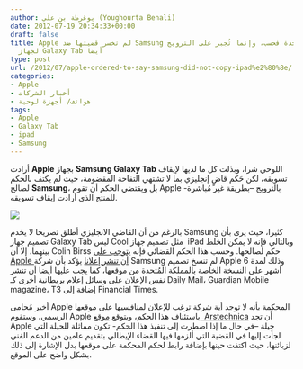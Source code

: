 ```yaml
---
author: يوغرطة بن علي (Youghourta Benali)
date: 2012-07-19 20:34:33+00:00
draft: false
title: Apple لم تخسر قضيتها ضد Samsung في الممكلة المُتحدة فحسب، وإنما تُجبر على الترويج
  لجهاز Galaxy Tab أيضا
type: post
url: /2012/07/apple-ordered-to-say-samsung-did-not-copy-ipad%e2%80%8e/
categories:
- Apple
- أخبار الشركات
- هواتف/ أجهزة لوحية
tags:
- Apple
- Galaxy Tab
- ipad
- Samsung
---
```


أرادت **Apple** بجهاز **Samsung Galaxy Tab** اللوحي شرا، وبذلت كل ما لديها لإيقاف تسويقه، لكن حَكم قاضٍ إنجليزي بما لا تشتهي التفاحة المقضومة، حيث لم يكتف بالحكم لصالح **Samsung**، بل ويقتضي الحكم أن تقوم Apple بالترويج –بطريقة غير مُباشرة- للمنتج الذي أرادت إيقاف تسويقه.




[![](http://www.it-scoop.com/wp-content/uploads/2012/07/ipad-galaxy-tab.jpg)
](http://www.it-scoop.com/wp-content/uploads/2012/07/ipad-galaxy-tab.jpg)




بالرغم من أن القاضي الانجليزي أطلق تصريحا لا يخدم Samsung كثيرا، حيث يرى بأن تصميم جهاز Galaxy Tab ليس Cool مثل تصميم جهاز  iPad وبالتالي فإنه لا يمكن الخلط بينهما، إلا أن Colin Birss حكم لصالحها. وحسب هذا الحكم القضائي فإنه [يتوجب على Apple أن تنشر إعلانا](http://www.bloomberg.com/news/2012-07-18/apple-must-publish-notice-samsung-didn-t-copy-ipad-judge-says.html) يؤكد بأن شركة Samsung لم تنسخ تصميم Apple وذلك لمدة 6 أشهر على النسخة الخاصة بالمملكة المُتحدة من موقعها، كما يجب عليها أيضا أن تنشر نفس الإعلان على وسائل إعلام بريطانية أخرى كـ Daily Mail، Guardian Mobile magazine، T3 إضافة إلى Financial Times.




أخبر مُحامي Apple المحكمة بأنه لا توجد أية شركة ترغب للإعلان لمنافسيها على موقعها الرسمي، وستقوم Apple باستئناف هذا الحكم، ويتوقع [موقع  Arstechnica](http://arstechnica.com/apple/2012/07/judge-to-apple-tell-uk-consumers-samsung-didnt-infringe-on-ipad-design/?utm_medium=twitter&utm_source=mactweets) أن تجد Apple حيلة –في حال ما إذا اضطرت إلى تنفيذ هذا الحكم- تكون مماثلة للحيلة التي لجأت إليها في القضية التي ألزمها فيها القضاء الإيطالي بتقديم عامين من الدعم الفني لزبائنها، حيث اكتفت حينها بإضافة رابط لحكم المحكمة على موقعها بدل الإشارة إلى ذلك بشكل واضح على الموقع.
